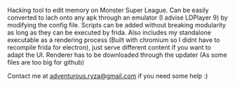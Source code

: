 Hacking tool to edit memory on Monster Super League.
Can be easily converted to lach onto any apk through an emulator (I advise LDPlayer 9) by modifying the config file.
Scripts can be added without breaking modularity as long as they can be executed by frida.
Also includes my standalone executable as a rendering process (Built with chromium so I didnt have to recompile frida for electron), just serve different content if you want to adapt the UI.
Renderer has to be downloaded through the updater (As some files are too big for github)

Contact me at adventurous.ryza@gmail.com if you need some help :)
